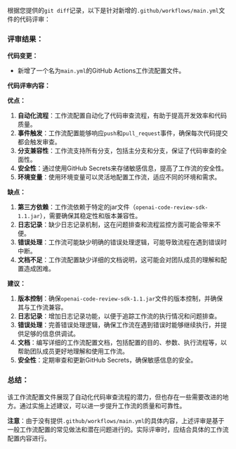 根据您提供的`git diff`记录，以下是针对新增的`.github/workflows/main.yml`文件的代码评审：

### 评审结果：

**代码变更：**
- 新增了一个名为`main.yml`的GitHub Actions工作流配置文件。

**代码评审内容：**

**优点：**
1. **自动化流程**：工作流配置自动化了代码审查流程，有助于提高开发效率和代码质量。
2. **事件触发**：工作流配置能够响应`push`和`pull_request`事件，确保每次代码提交都会触发审查。
3. **分支兼容性**：工作流支持所有分支，包括主分支和分支，保证了代码审查的全面性。
4. **安全性**：通过使用GitHub Secrets来存储敏感信息，提高了工作流的安全性。
5. **环境变量**：使用环境变量可以灵活地配置工作流，适应不同的环境和需求。

**缺点：**
1. **第三方依赖**：工作流依赖于特定的jar文件（`openai-code-review-sdk-1.1.jar`），需要确保其稳定性和版本兼容性。
2. **日志记录**：缺少日志记录机制，这在问题排查和流程监控方面可能会带来不便。
3. **错误处理**：工作流可能缺少明确的错误处理逻辑，可能导致流程在遇到错误时中断。
4. **文档不足**：工作流配置缺少详细的文档说明，这可能会对团队成员的理解和配置造成困难。

**建议：**
1. **版本控制**：确保`openai-code-review-sdk-1.1.jar`文件的版本控制，并确保其与工作流兼容。
2. **日志记录**：增加日志记录功能，以便于追踪工作流的执行情况和问题排查。
3. **错误处理**：完善错误处理逻辑，确保工作流在遇到错误时能够继续执行，并提供足够的信息供调试。
4. **文档**：编写详细的工作流配置文档，包括配置的目的、参数、执行流程等，以帮助团队成员更好地理解和使用工作流。
5. **安全性**：定期审查和更新GitHub Secrets，确保敏感信息的安全。

### 总结：
该工作流配置文件展现了自动化代码审查流程的潜力，但也存在一些需要改进的地方。通过实施上述建议，可以进一步提升工作流的质量和可靠性。

**注意**：由于没有提供`.github/workflows/main.yml`的具体内容，上述评审是基于一般工作流配置的常见做法和潜在问题进行的。实际评审时，应结合具体的工作流配置内容进行。